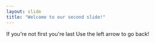 ```yaml
---
layout: slide
title: "Welcome to our second slide!"
---
```

If you're not first you're last
Use the left arrow to go back!
